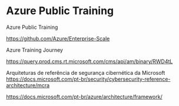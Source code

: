# Azure Public Training
Azure Public Training

https://github.com/Azure/Enterprise-Scale

Azure Training Journey

https://query.prod.cms.rt.microsoft.com/cms/api/am/binary/RWD4tL

Arquiteturas de referência de segurança cibernética da Microsoft
https://docs.microsoft.com/pt-br/security/cybersecurity-reference-architecture/mcra


https://docs.microsoft.com/pt-br/azure/architecture/framework/
